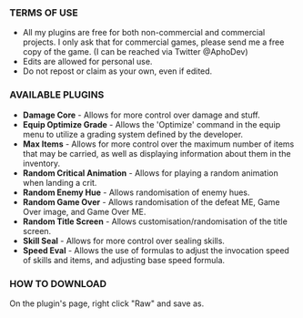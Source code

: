 ### TERMS OF USE
* All my plugins are free for both non-commercial and commercial projects. I only ask that for commercial games, please send me a free copy of the game. (I can be reached via Twitter @AphoDev)
* Edits are allowed for personal use.
* Do not repost or claim as your own, even if edited.

### AVAILABLE PLUGINS
* **Damage Core** - Allows for more control over damage and stuff.
* **Equip Optimize Grade** - Allows the 'Optimize' command in the equip menu to utilize a grading system defined by the developer.
* **Max Items** - Allows for more control over the maximum number of items that may be carried, as well as displaying information about them in the inventory.
* **Random Critical Animation** - Allows for playing a random animation when landing a crit.
* **Random Enemy Hue** - Allows randomisation of enemy hues.
* **Random Game Over** - Allows randomisation of the defeat ME, Game Over image, and Game Over ME.
* **Random Title Screen** - Allows customisation/randomisation of the title screen.
* **Skill Seal** - Allows for more control over sealing skills.
* **Speed Eval** - Allows the use of formulas to adjust the invocation speed of skills and items, and adjusting base speed formula.

### HOW TO DOWNLOAD
On the plugin's page, right click "Raw" and save as.

